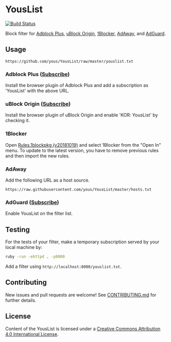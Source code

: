 # YousList

[![Build Status](https://travis-ci.org/yous/YousList.svg?branch=master)](https://travis-ci.org/yous/YousList)

Block filter for [Adblock Plus][], [uBlock Origin][], [1Blocker][], [AdAway][],
and [AdGuard][].

[Adblock Plus]: https://adblockplus.org/
[uBlock Origin]: https://github.com/gorhill/uBlock
[1Blocker]: http://1blocker.com/
[AdAway]: https://github.com/Free-Software-for-Android/AdAway
[AdGuard]: https://adguard.com/

## Usage

```
https://github.com/yous/YousList/raw/master/youslist.txt
```

### Adblock Plus ([Subscribe](https://subscribe.adblockplus.org/?location=https://github.com/yous/YousList/raw/master/youslist.txt&title=YousList))

Install the browser plugin of Adblock Plus and add a subscription as 'YousList' with the above URL.

### uBlock Origin ([Subscribe](https://subscribe.adblockplus.org/?location=https://github.com/yous/YousList/raw/master/youslist.txt&title=YousList))

Install the browser plugin of uBlock Origin and enable 'KOR: YousList' by checking it.

### 1Blocker

Open [Rules.1blockpkg (v20181019)](https://cdn.rawgit.com/yous/YousList/v20181019/Rules.1blockpkg)
and select 1Blocker from the "Open In" menu. To update to the latest version,
you have to remove previous rules and then import the new rules.

### AdAway

Add the following URL as a host source.

```
https://raw.githubusercontent.com/yous/YousList/master/hosts.txt
```

### AdGuard ([Subscribe](https://subscribe.adblockplus.org/?location=https://github.com/yous/YousList/raw/master/youslist.txt&title=YousList))

Enable YousList on the filter list.

## Testing

For the tests of your filter, make a temporary subscription served by your local machine by:

``` sh
ruby -run -ehttpd . -p8000
```

Add a filter using `http://localhost:8000/youslist.txt`.

## Contributing

New issues and pull requests are welcome! See [CONTRIBUTING.md](CONTRIBUTING.md) for further details.

## License

Content of the YousList is licensed under a [Creative Commons Attribution 4.0 International License](http://creativecommons.org/licenses/by/4.0/).
